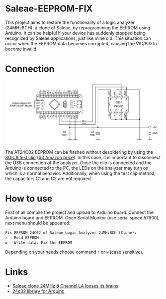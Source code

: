 # Saleae-EEPROM-FIX
This project aims to restore the functionality of a logic analyzer (24MHz8CH), a clone of Saleae, by reprogramming the EEPROM using Arduino.
It can be helpful if your device has suddenly stopped being recognized by Saleae applications, just like mine did. This situation can occur when the EEPROM data becomes corrupted, causing the VID/PID to become invalid.
# Connection
![](img/24c02.gif)

The AT24C02 EEPROM can be flashed without desoldering by using the [SOIC8 test clip](img/SOIC8_test_clip.jpg) ([$3 Amazon price](https://www.amazon.com/Circuit-Programming-Programmer-TL866CS-EZP2010/dp/B07VFCTF7T/ref=sr_1_4?keywords=soic8+clip&qid=1688112851&sr=8-4)). In this case, it is important to disconnect the USB connection of the analyzer. Once the clip is connected and the Arduino is connected to the PC, the LEDs on the analyzer may turn on, which is a normal behavior. Additionally, when using the test clip method, the capacitors C1 and C2 are not required.

# How to use
First of all compile the project and upload to Arduino board.
Connect the Arduino board and EEPROM.
Open Serial Monitor (use serial speed 57600), next menu should be appeared:

```
Fix EEPROM 24C02 of Saleae Logic Analyzer 24MHz8Ch (Clone): 
r - Read EEPROM 
w - Write data. Fix the EEPROM
```

Depending on your needs choose command `r` or `w` (case sensitive).

# Links
* [Saleae clone 24MHz 8 Channel LA looses its brains](https://www.eevblog.com/forum/testgear/saleae-clone-24mhz-8-channel-la-looses-its-brains/)
* [24c02 library for Arduino](https://www.kn34pc.com/spr/arduino_24c02.html)
